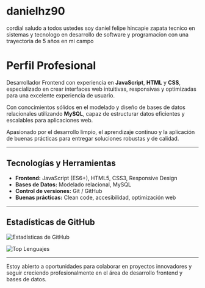 # danielhz90
cordial saludo a todos ustedes soy daniel felipe hincapie zapata tecnico en sistemas y tecnologo en desarrollo de software y programacion con una trayectoria de 5 años en mi campo

# Perfil Profesional

Desarrollador Frontend con experiencia en **JavaScript**, **HTML** y **CSS**, especializado en crear interfaces web intuitivas, responsivas y optimizadas para una excelente experiencia de usuario. 

Con conocimientos sólidos en el modelado y diseño de bases de datos relacionales utilizando **MySQL**, capaz de estructurar datos eficientes y escalables para aplicaciones web.

Apasionado por el desarrollo limpio, el aprendizaje continuo y la aplicación de buenas prácticas para entregar soluciones robustas y de calidad.

---

## Tecnologías y Herramientas

- **Frontend:** JavaScript (ES6+), HTML5, CSS3, Responsive Design
- **Bases de Datos:** Modelado relacional, MySQL
- **Control de versiones:** Git / GitHub
- **Buenas prácticas:** Clean code, accesibilidad, optimización web

---

## Estadísticas de GitHub

![Estadísticas de GitHub](https://github-readme-stats.vercel.app/api?username=zapatadaniel90-cripto_GITHUB&show_icons=true&theme=dark)

![Top Lenguajes](https://github-readme-stats.vercel.app/api/top-langs/?username=zapatadaniel90-cripto_GITHUB&layout=compact&theme=dark)

---

Estoy abierto a oportunidades para colaborar en proyectos innovadores y seguir creciendo profesionalmente en el área de desarrollo frontend y bases de datos.
